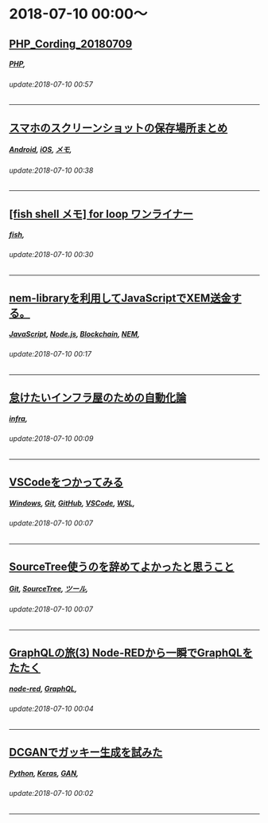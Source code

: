 # 2018-07-10 00:00～
## [PHP_Cording_20180709](https://qiita.com/jacoloves/items/965169c1d29f0d30fb21)
##### [PHP](https://qiita.com/tags/PHP), 
###### update:2018-07-10 00:57
---
## [スマホのスクリーンショットの保存場所まとめ](https://qiita.com/siroykht/items/6db3fe65dc0a981093fa)
##### [Android](https://qiita.com/tags/Android), [iOS](https://qiita.com/tags/iOS), [メモ](https://qiita.com/tags/メモ), 
###### update:2018-07-10 00:38
---
## [[fish shell メモ] for loop ワンライナー](https://qiita.com/penguin_dream/items/9549d3df099d426c21b4)
##### [fish](https://qiita.com/tags/fish), 
###### update:2018-07-10 00:30
---
## [nem-libraryを利用してJavaScriptでXEM送金する。](https://qiita.com/nem_takanobu/items/20f9dc7bbae2d730cb96)
##### [JavaScript](https://qiita.com/tags/JavaScript), [Node.js](https://qiita.com/tags/Node.js), [Blockchain](https://qiita.com/tags/Blockchain), [NEM](https://qiita.com/tags/NEM), 
###### update:2018-07-10 00:17
---
## [怠けたいインフラ屋のための自動化論](https://qiita.com/hirohiro77/items/1c3e411e6541b368de2c)
##### [infra](https://qiita.com/tags/infra), 
###### update:2018-07-10 00:09
---
## [VSCodeをつかってみる](https://qiita.com/ryoi084/items/8f4ddf2b37f9ca8c8568)
##### [Windows](https://qiita.com/tags/Windows), [Git](https://qiita.com/tags/Git), [GitHub](https://qiita.com/tags/GitHub), [VSCode](https://qiita.com/tags/VSCode), [WSL](https://qiita.com/tags/WSL), 
###### update:2018-07-10 00:07
---
## [SourceTree使うのを辞めてよかったと思うこと](https://qiita.com/gakugakuburuburu/items/8c09b1500d9349f332ee)
##### [Git](https://qiita.com/tags/Git), [SourceTree](https://qiita.com/tags/SourceTree), [ツール](https://qiita.com/tags/ツール), 
###### update:2018-07-10 00:07
---
## [GraphQLの旅(3) Node-REDから一瞬でGraphQLをたたく](https://qiita.com/Hiroyuki_OSAKI/items/4f34b1a74b331ca75396)
##### [node-red](https://qiita.com/tags/node-red), [GraphQL](https://qiita.com/tags/GraphQL), 
###### update:2018-07-10 00:04
---
## [DCGANでガッキー生成を試みた](https://qiita.com/m__k/items/43ceb3c2fbd5e5f1c346)
##### [Python](https://qiita.com/tags/Python), [Keras](https://qiita.com/tags/Keras), [GAN](https://qiita.com/tags/GAN), 
###### update:2018-07-10 00:02
---





